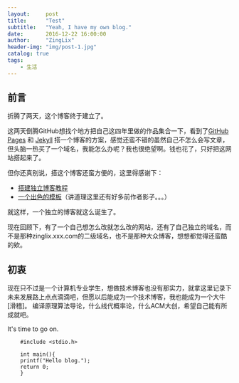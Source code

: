 ```yaml
---
layout:     post
title:      "Test"
subtitle:   "Yeah, I have my own blog."
date:       2016-12-22 16:00:00
author:     "ZingLix"
header-img: "img/post-1.jpg"
catalog: true
tags:
    - 生活
---
```


## 前言

折腾了两天，这个博客终于建立了。

这两天倒腾GitHub想找个地方把自己这四年里做的作品集合一下，看到了[GitHub Pages](https://pages.github.com/) 和 [Jekyll](http://jekyllrb.com/) 搭一个博客的方案，感觉还蛮不错的虽然自己不怎么会写文章， 但头脑一热买了一个域名，我能怎么办呢？我也很绝望啊。钱也花了，只好把这网站搭起来了。

但你还真别说，搭这个博客还蛮方便的，这里得感谢下：

* [搭建独立博客教程](http://www.cnfeat.com/blog/2014/05/10/how-to-build-a-blog/)
* [一个出色的模板](http://huangxuan.me/)（讲道理这里还有好多前作者影子。。。）

就这样，一个独立的博客就这么诞生了。

现在回顾下，有了一个自己想怎么改就怎么改的网站，还有了自己独立的域名，而不是那种zinglix.xxx.com的二级域名，也不是那种大众博客，想想都觉得还蛮酷的欸。

## 初衷

现在只不过是一个计算机专业学生，想做技术博客也没有那实力，就拿这里记录下未来发展路上点点滴滴吧，但愿以后能成为一个技术博客，我也能成为一个大牛[滑稽]。
编译原理算法导论，什么线代概率论，什么ACM大创，希望自己能有所成就吧。

It's time to go on.

```
    #include <stdio.h>

    int main(){
    printf("Hello blog.");
    return 0;
    }
```


